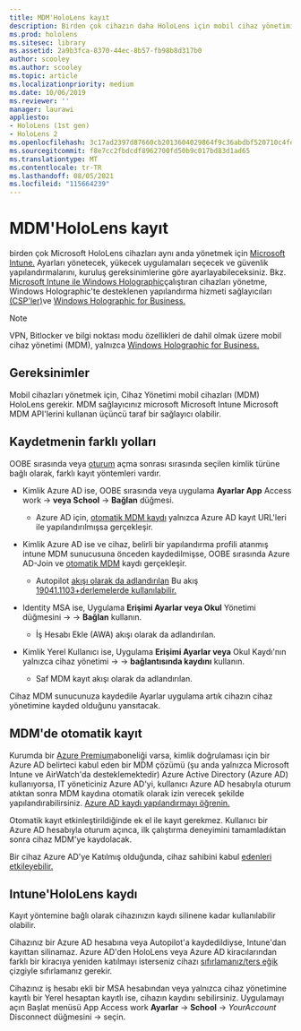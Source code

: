 ```yaml
---
title: MDM'HoloLens kayıt
description: Birden çok cihazın daha HoloLens için mobil cihaz yönetimine (MDM) nasıl kayıt olduğunu öğrenin.
ms.prod: hololens
ms.sitesec: library
ms.assetid: 2a9b3fca-8370-44ec-8b57-fb98b8d317b0
author: scooley
ms.author: scooley
ms.topic: article
ms.localizationpriority: medium
ms.date: 10/06/2019
ms.reviewer: ''
manager: laurawi
appliesto:
- HoloLens (1st gen)
- HoloLens 2
ms.openlocfilehash: 3c17ad2397d87660cb2013604029864f9c36abdbf520710c4fe5952e3440e3a5
ms.sourcegitcommit: f8e7cc2fbdcdf8962700fd50b9c017bd83d1ad65
ms.translationtype: MT
ms.contentlocale: tr-TR
ms.lasthandoff: 08/05/2021
ms.locfileid: "115664239"
---
```

# <a name="enroll-hololens-in-mdm"></a>MDM'HoloLens kayıt

birden çok Microsoft HoloLens cihazları aynı anda yönetmek için [Microsoft Intune.](/intune/windows-holographic-for-business) Ayarları yönetecek, yükecek uygulamaları seçecek ve güvenlik yapılandırmalarını, kuruluş gereksinimlerine göre ayarlayabileceksiniz. Bkz. [Microsoft Intune ile Windows Holographic](/intune/windows-holographic-for-business)çalıştıran cihazları yönetme, Windows Holographic'te desteklenen yapılandırma hizmeti sağlayıcıları [(CSP'ler)](https://msdn.microsoft.com/windows/hardware/commercialize/customize/mdm/configuration-service-provider-reference#hololens)ve [Windows Holographic for Business.](https://msdn.microsoft.com/windows/hardware/commercialize/customize/mdm/policy-configuration-service-provider#hololenspolicies)

> [!NOTE]
> VPN, Bitlocker ve bilgi noktası modu özellikleri de dahil olmak üzere mobil cihaz yönetimi (MDM), yalnızca [Windows Holographic for Business.](hololens1-upgrade-enterprise.md)

## <a name="requirements"></a>Gereksinimler

 Mobil cihazları yönetmek için, Cihaz Yönetimi mobil cihazları (MDM) HoloLens gerekir. MDM sağlayıcınız microsoft Microsoft Intune Microsoft MDM API'lerini kullanan üçüncü taraf bir sağlayıcı olabilir.
 
## <a name="different-ways-to-enroll"></a>Kaydetmenin farklı yolları

OOBE sırasında veya [oturum](hololens-identity.md) açma sonrası sırasında seçilen kimlik türüne bağlı olarak, farklı kayıt yöntemleri vardır.

- Kimlik Azure AD ise, OOBE sırasında veya uygulama **Ayarlar App** Access work  ->  **veya School**  ->  **Bağlan** düğmesi.
    - Azure AD için, [otomatik MDM kaydı](hololens-enroll-mdm.md#auto-enrollment-in-mdm) yalnızca Azure AD kayıt URL'leri ile yapılandırılmışsa gerçekleşir.
     
- Kimlik Azure AD ise ve cihaz, belirli bir yapılandırma profili atanmış intune MDM sunucusuna önceden kaydedilmişse, OOBE sırasında Azure AD-Join ve [otomatik MDM](hololens-enroll-mdm.md#auto-enrollment-in-mdm) kaydı gerçekleşir.
    - Autopilot [akışı olarak da adlandırılan](hololens2-autopilot.md) Bu akış [19041.1103+derlemelerde kullanılabilir.](hololens-release-notes.md#windows-holographic-version-2004)
    

- Identity MSA ise, Uygulama **Erişimi Ayarlar veya Okul** Yönetimi düğmesini  ->    ->  **Bağlan** kullanın.
    - İş Hesabı Ekle (AWA) akışı olarak da adlandırılan.
- Kimlik Yerel Kullanıcı ise, Uygulama **Erişimi Ayarlar veya** Okul Kaydı'nın yalnızca cihaz yönetimi  ->    ->  **bağlantısında kaydını** kullanın.
    - Saf MDM kayıt akışı olarak da adlandırılan.

Cihaz MDM sunucunuza kaydedile Ayarlar uygulama artık cihazın cihaz yönetimine kayded olduğunu yansıtacak.

## <a name="auto-enrollment-in-mdm"></a>MDM'de otomatik kayıt

Kurumda bir [Azure Premium](https://azure.microsoft.com/overview/)aboneliği varsa, kimlik doğrulaması için bir Azure AD belirteci kabul eden bir MDM çözümü (şu anda yalnızca Microsoft Intune ve AirWatch'da desteklemektedir) Azure Active Directory (Azure AD) kullanıyorsa, IT yöneticiniz Azure AD'yi, kullanıcı Azure AD hesabıyla oturum atıktan sonra MDM kaydına otomatik olarak izin verecek şekilde yapılandırabilirsiniz. [Azure AD kaydı yapılandırmayı öğrenin.](/mem/intune/enrollment/windows-enroll#enable-windows-10-automatic-enrollment)

Otomatik kayıt etkinleştirildiğinde ek el ile kayıt gerekmez. Kullanıcı bir Azure AD hesabıyla oturum açınca, ilk çalıştırma deneyimini tamamladıktan sonra cihaz MDM'ye kaydolacak.

Bir cihaz Azure AD'ye Katılmış olduğunda, cihaz sahibini kabul [edenleri etkileyebilir.](security-adminless-os.md#device-owner)

## <a name="unenroll-hololens-from-intune"></a>Intune'HoloLens kaydı

Kayıt yöntemine bağlı olarak cihazınızın kaydı silinene kadar kullanılabilir olabilir.

Cihazınız bir Azure AD hesabına veya Autopilot'a kaydedildiyse, Intune'dan kayıttan silinamaz. Azure AD'den HoloLens veya Azure AD kiracılarından farklı bir kiracıya yeniden katılmayı isterseniz cihazı [sıfırlamanız/ters eğik](hololens-recovery.md#reset-the-device) çizgiyle sıfırlamanız gerekir.

Cihazınız iş hesabı ekli bir MSA hesabından veya yalnızca cihaz yönetimine kayıtlı bir Yerel hesaptan kayıtlı ise, cihazın kaydını sebilirsiniz. Uygulamayı açın Başlat menüsü App Access work **Ayarlar**  ->  **School**  ->  *YourAccount* Disconnect düğmesini  ->   seçin.